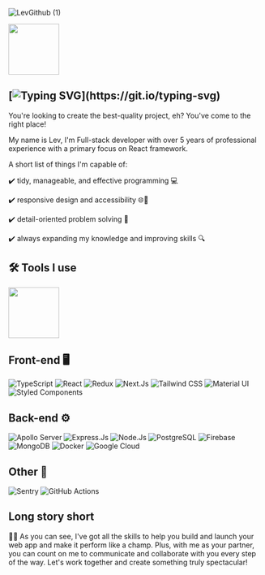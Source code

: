 ![LevGithub (1)](https://user-images.githubusercontent.com/128682730/227897228-0314854c-59b2-4e94-9e6a-28432d41911f.png)

<div id="header" align="Left">
  <img src="https://media.giphy.com/media/Y4ak9Ki2GZCbJxAnJD/giphy.gif" width="100"/>
</div>

##  [![Typing SVG](https://readme-typing-svg.demolab.com?font=Roboto&size=40&pause=1000&color=277DB3&vCenter=true&width=435&lines=Hi+there!)](https://git.io/typing-svg)
You're looking to create the best-quality project, eh? You've come to the right place!

My name is Lev, I'm Full-stack developer with over 5 years of professional experience with a primary focus on React framework.

A short list of things I'm capable of:

✔️ tidy, manageable, and effective programming 💻

✔️ responsive design and accessibility 🌐📱

✔️ detail-oriented problem solving 🔧

✔️ always expanding my knowledge and improving skills 🔍


## 🛠️ Tools I use
<div id="header" align="Left">
  <img src="https://media.giphy.com/media/ZgTR3UQ9XAWDvqy9jv/giphy.gif" width="100"/>
</div>
 
## Front-end 🖥️
![TypeScript](https://img.shields.io/badge/-TypeScript-007ACC?style=flat-square&logo=typescript&logoColor=white)
![React](https://img.shields.io/badge/-React-61DAFB?style=flat-square&logo=react&logoColor=white)
![Redux](https://img.shields.io/badge/-Redux-764ABC?style=flat-square&logo=redux&logoColor=white)
![Next.Js](https://img.shields.io/badge/-Next.Js-000000?style=flat-square&logo=next.js&logoColor=white)
![Tailwind CSS](https://img.shields.io/badge/-Tailwind%20CSS-38B2AC?style=flat-square&logo=tailwind-css&logoColor=white)
![Material UI](https://img.shields.io/badge/-Material%20UI-0081CB?style=flat-square&logo=material-ui&logoColor=white)
![Styled Components](https://img.shields.io/badge/-Styled%20Components-DB7093?style=flat-square&logo=styled-components&logoColor=white)

## Back-end ⚙️
![Apollo Server](https://img.shields.io/badge/-Apollo%20Server-311C87?style=flat-square&logo=apollo-graphql&logoColor=white)
![Express.Js](https://img.shields.io/badge/-Express.Js-000000?style=flat-square&logo=express&logoColor=white)
![Node.Js](https://img.shields.io/badge/-Node.Js-339933?style=flat-square&logo=node.js&logoColor=white)
![PostgreSQL](https://img.shields.io/badge/-PostgreSQL-336791?style=flat-square&logo=postgresql&logoColor=white)
![Firebase](https://img.shields.io/badge/-Firebase-FFCA28?style=flat-square&logo=firebase&logoColor=white)
![MongoDB](https://img.shields.io/badge/-MongoDB-47A248?style=flat-square&logo=mongodb&logoColor=white)
![Docker](https://img.shields.io/badge/-Docker-2496ED?style=flat-square&logo=docker&logoColor=white)
![Google Cloud](https://img.shields.io/badge/-Google%20Cloud-4285F4?style=flat-square&logo=google-cloud&logoColor=white)

## Other 🧰
![Sentry](https://img.shields.io/badge/-Sentry-FB4226?style=flat-square&logo=sentry&logoColor=white)
![GitHub Actions](https://img.shields.io/badge/-GitHub%20Actions-2088FF?style=flat-square&logo=github-actions&logoColor=white)

## Long story short
👨‍💻 As you can see, I've got all the skills to help you build and launch your web app and make it perform like a champ. Plus, with me as your partner, you can count on me to communicate and collaborate with you every step of the way. Let's work together and create something truly spectacular!

